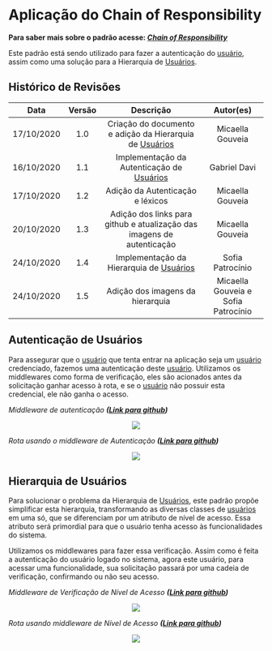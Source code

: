 # Aplicação do Chain of Responsibility
**Para saber mais sobre o padrão acesse: [*Chain of Responsibility*](Project/Estudos/comportamental?id=Cadeia-de-Responsabilidades.md)**

Este padrão está sendo utilizado para fazer a autenticação do [usuário](Modeling/objeto?id=usuário), assim como uma solução para a Hierarquia de [Usuários](Modeling/objeto?id=usuário).


## Histórico de Revisões
| Data | Versão | Descrição | Autor(es) |
|:----:|:------:|:---------:|:---------:|
| 17/10/2020 | 1.0 | Criação do documento e adição da Hierarquia de [Usuários](Modeling/objeto?id=usuário) | Micaella Gouveia |
| 16/10/2020 | 1.1 | Implementação da Autenticação de [Usuários](Modeling/objeto?id=usuário)| Gabriel Davi |
| 17/10/2020 | 1.2 | Adição da Autenticação e léxicos | Micaella Gouveia |
| 20/10/2020 | 1.3 | Adição dos links para github e atualização das imagens de autenticação | Micaella Gouveia |
| 24/10/2020 | 1.4 |Implementação da Hierarquia de [Usuários](Modeling/objeto?id=usuário) | Sofia Patrocínio |
| 24/10/2020 | 1.5 |Adição dos imagens da hierarquia | Micaella Gouveia e Sofia Patrocínio | 


## Autenticação de Usuários
Para assegurar que o [usuário](Modeling/objeto?id=usuário) que tenta entrar na aplicação seja um [usuário](Modeling/objeto?id=usuário) credenciado, fazemos uma autenticação deste [usuário](Modeling/objeto?id=usuário). Utilizamos os middlewares como forma de verificação, eles são acionados antes da solicitação ganhar acesso à rota, e se o [usuário](Modeling/objeto?id=usuário) não possuir esta credencial, ele não ganha o acesso.

*Middleware de autenticação **([Link para github](https://github.com/UnBArqDsw/2020.1_G12_Stock_Backend/blob/devel/src/app/middlewares/Authorization.js))***
<p align="center">
<img src="/assets/padroes/chainResponsibility/auth.png" class="codes-prints" />
</p>

*Rota usando o middleware de Autenticação **([Link para github](https://github.com/UnBArqDsw/2020.1_G12_Stock_Backend/blob/devel/src/routes/Collaborator.routes.js))***
<p align="center">
<img src="/assets/padroes/chainResponsibility/routes.png" class="codes-prints" />
</p>

## Hierarquia de Usuários
Para solucionar o problema da Hierarquia de [Usuários](Modeling/objeto?id=usuário), este padrão propõe simplificar esta hierarquia, transformando as diversas classes de [usuários](Modeling/objeto?id=usuário) em uma só, que se diferenciam por um atributo de nível de acesso. Essa atributo será primordial para que o usuário tenha acesso às funcionalidades do sistema. 

Utilizamos os middlewares para fazer essa verificação. Assim como é feita a autenticação do usuário logado no sistema, agora este usuário, para acessar uma funcionalidade, sua solicitação passará por uma cadeia de verificação, confirmando ou não seu acesso.


*Middleware de Verificação de Nível de Acesso **([Link para github](https://github.com/UnBArqDsw/2020.1_G12_Stock_Backend/blob/devel/src/app/middlewares/AccessLevel.js))***
<p align="center">
<img src="https://unbarqdsw.github.io/2020.1_G12_Stock/assets/padroes/chainResponsibility/acessLevelMiddleware.png" class="codes-prints" />
</p>

*Rota usando middleware de Nível de Acesso **([Link para github](https://github.com/UnBArqDsw/2020.1_G12_Stock_Backend/blob/devel/src/routes/Category.routes.js))***
<p align="center">
<img src="https://unbarqdsw.github.io/2020.1_G12_Stock/assets/padroes/chainResponsibility/categoryRouteMiddleware.png" class="codes-prints" />
</p>
